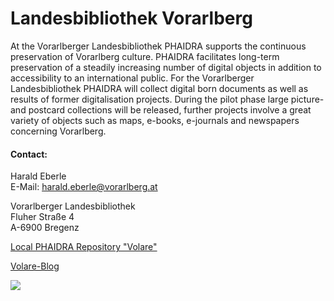 # Landesbibliothek Vorarlberg

At the Vorarlberger Landesbibliothek PHAIDRA supports the continuous preservation of Vorarlberg culture. PHAIDRA facilitates long-term preservation of a steadily increasing number of digital objects in addition to accessibility to an international public. For the Vorarlberger Landesbibliothek PHAIDRA will collect digital born documents as well as results of former digitalisation projects. During the pilot phase large picture- and postcard collections will be released, further projects involve a great variety of objects such as maps, e-books, e-journals and newspapers concerning Vorarlberg.

 
#### Contact:

Harald Eberle  
E-Mail: <harald.eberle@vorarlberg.at>  

Vorarlberger Landesbibliothek  
Fluher Straße 4  
A-6900 Bregenz  

 

[Local PHAIDRA Repository "Volare"](https://pid.volare.vorarlberg.at/)  

[Volare-Blog](https://pid.volare.vorarlberg.at/blog/)

![](/assets/img/partner_logos/csm_VA_Landesbibliothek)
